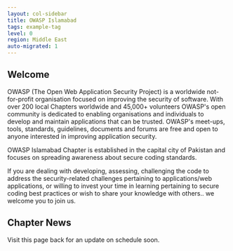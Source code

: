 ```yaml
---
layout: col-sidebar
title: OWASP Islamabad
tags: example-tag
level: 0
region: Middle East
auto-migrated: 1
---
```



## Welcome

OWASP (The Open Web Application Security Project) is a worldwide not-for-profit organisation focused on improving the security of software. With over 200 local Chapters worldwide and 45,000+ volunteers OWASP's open community is dedicated to enabling organisations and individuals to develop and maintain applications that can be trusted. OWASP's meet-ups, tools, standards, guidelines, documents and forums are free and open to anyone interested in improving application security.

OWASP Islamabad Chapter is established in the capital city of Pakistan and focuses on spreading awareness about secure coding standards. 

If you are dealing with developing, assessing, challenging the code to address the security-related challenges pertaining to applications/web applications, or willing to invest your time in learning pertaining to secure coding best practices or wish to share your knowledge with others.. we welcome you to join us.

## Chapter News

Visit this page back for an update on schedule soon.
